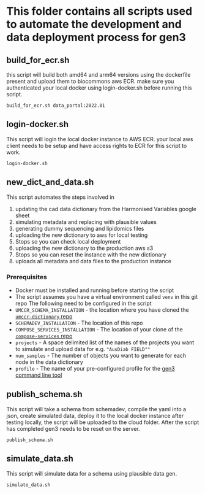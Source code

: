 # This folder contains all scripts used to automate the development and data deployment process for gen3

## build_for_ecr.sh
this script will build both amd64 and arm64 versions using the dockerfile present and upload them to biocommons aws ECR. make sure you authenticated your local docker using login-docker.sh before running this script.
```shell
build_for_ecr.sh data_portal:2022.01
```

## login-docker.sh
This script will login the local docker instance to AWS ECR. your local aws client needs to be setup and have access rights to ECR for this script to work.
```shell
login-docker.sh
```

## new_dict_and_data.sh
This script automates the steps involved in
1. updating the cad data dictionary from the Harmonised Variables google sheet
2. simulating metadata and replacing with plausible values
3. generating dummy sequencing and lipidomics files
4. uploading the new dictionary to aws for local testing
5. Stops so you can check local deployment
6. uploading the new dictionary to the production aws s3
7. Stops so you can reset the instance with the new dictionary
8. uploads all metadata and data files to the production instance

### Prerequisites 
- Docker must be installed and running before starting the script
- The script assumes you have a virtual environment called `venv` in this git repo
The following need to be configured in the script 
- `UMCCR_SCHEMA_INSTALLATION` - the location where you have cloned the [`umccr-dictionary` repo](https://github.com/umccr/umccr-dictionary)
- `SCHEMADEV_INSTALLATION` - The location of this repo
- `COMPOSE_SERVICES_INSTALLATION` - The location of your clone of the [`compose-services` repo](https://github.com/uc-cdis/compose-services)
- `projects` - A space delimited list of the names of the projects you want to simulate and upload data for e.g. `"AusDiab FIELD""`
- `num_samples` - The number of objects you want to generate for each node in the data dictionary
- `profile` - The name of your pre-configured profile for the [gen3 command line tool](https://gen3.org/resources/user/gen3-client/#3-upload-data-files)

## publish_schema.sh
This script will take a schema from schemadev, compile the yaml into a json, create simulated data, deploy it to the local docker instance
after testing locally, the script will be uploaded to the cloud folder. After the script has completed gen3 needs to be reset on the server.

```shell
publish_schema.sh
```

## simulate_data.sh
This script will simulate data for a schema using plausible data gen. 

```shell
simulate_data.sh
```
